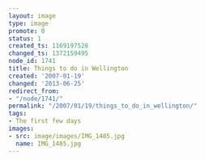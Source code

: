 ```yaml
---
layout: image
type: image
promote: 0
status: 1
created_ts: 1169197528
changed_ts: 1372159495
node_id: 1741
title: Things to do in Wellington
created: '2007-01-19'
changed: '2013-06-25'
redirect_from:
- "/node/1741/"
permalink: "/2007/01/19/things_to_do_in_wellington/"
tags:
- The first few days
images:
- src: image/images/IMG_1485.jpg
  name: IMG_1485.jpg
---
```


